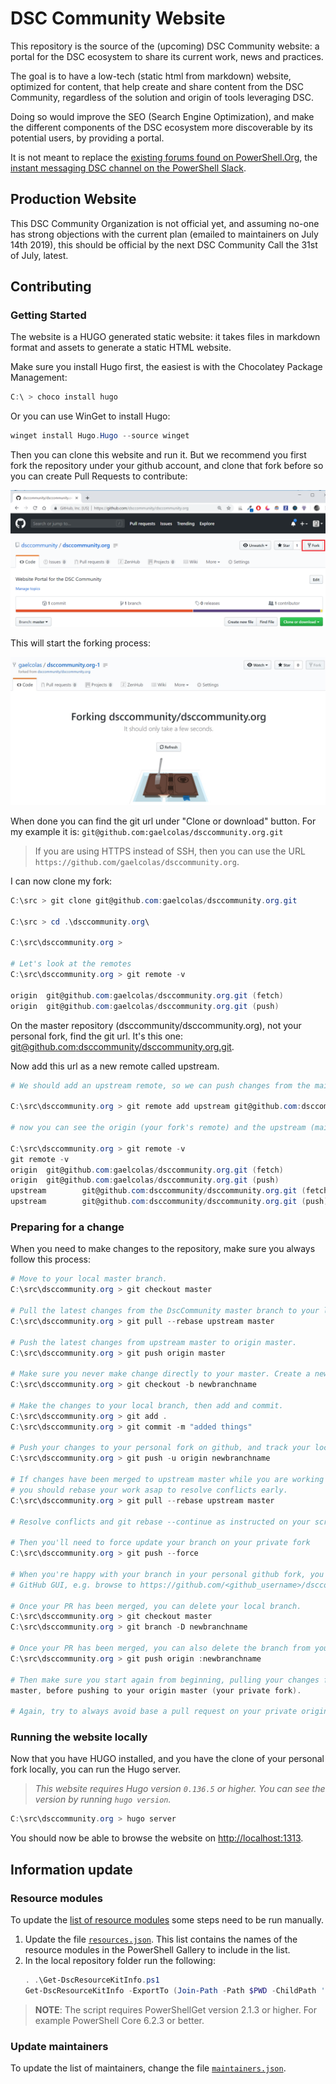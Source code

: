 # DSC Community Website

This repository is the source of the (upcoming) DSC Community website: a portal for the DSC ecosystem to share its current work, news and practices.

The goal is to have a low-tech (static html from markdown) website, optimized for content, that help create and share content from the DSC Community, regardless of the solution and origin of tools leveraging DSC.

Doing so would improve the SEO (Search Engine Optimization), and make the different components of the DSC ecosystem more discoverable by its potential users, by providing a portal.

It is not meant to replace the [existing forums found on PowerShell.Org](https://powershell.org/forums/forum/dsc-desired-state-configuration/), the [instant messaging DSC channel on the PowerShell Slack](http://powershell.slack.com).

## Production Website

This DSC Community Organization is not official yet, and assuming no-one has strong objections with the current plan (emailed to maintainers on July 14th 2019), this should be official by the next DSC Community Call the 31st of July, latest.

## Contributing

### Getting Started

The website is a HUGO generated static website: it takes files in markdown format and assets to generate a static HTML website.

Make sure you install Hugo first, the easiest is with the Chocolatey Package Management:

```powerShell
C:\ > choco install hugo
```

Or you can use WinGet to install Hugo:

```powershell
winget install Hugo.Hugo --source winget
```

Then you can clone this website and run it. But we recommend you first fork the repository under your github account, and clone that fork before so you can create Pull Requests to contribute:

<img src="./static/images/fork-dscommunity-website.png" />

This will start the forking process:

<img src="./static/images/forking-dsccommunity-website.jpg" />

When done you can find the git url under "Clone or download" button.
For my example it is: `git@github.com:gaelcolas/dsccommunity.org.git`

>If you are using HTTPS instead of SSH, then you can use the URL
>`https://github.com/gaelcolas/dsccommunity.org`.

I can now clone my fork:

```PowerShell
C:\src > git clone git@github.com:gaelcolas/dsccommunity.org.git

C:\src > cd .\dsccommunity.org\

C:\src\dsccommunity.org >

# Let's look at the remotes
C:\src\dsccommunity.org > git remote -v

origin  git@github.com:gaelcolas/dsccommunity.org.git (fetch)
origin  git@github.com:gaelcolas/dsccommunity.org.git (push)
```

On the master repository (dsccommunity/dsccommunity.org), not your personal fork, find the git url. It's this one: [git@github.com:dsccommunity/dsccommunity.org.git](git@github.com:dsccommunity/dsccommunity.org.git).

Now add this url as a new remote called upstream.

```PowerShell
# We should add an upstream remote, so we can push changes from the main repository:

C:\src\dsccommunity.org > git remote add upstream git@github.com:dsccommunity/dsccommunity.org.git

# now you can see the origin (your fork's remote) and the upstream (main repository's remote) configured

C:\src\dsccommunity.org > git remote -v
git remote -v
origin  git@github.com:gaelcolas/dsccommunity.org.git (fetch)
origin  git@github.com:gaelcolas/dsccommunity.org.git (push)
upstream        git@github.com:dsccommunity/dsccommunity.org.git (fetch)
upstream        git@github.com:dsccommunity/dsccommunity.org.git (push)
```

### Preparing for a change

When you need to make changes to the repository, make sure you always follow this process:

```PowerShell
# Move to your local master branch.
C:\src\dsccommunity.org > git checkout master

# Pull the latest changes from the DscCommunity master branch to your local master.
C:\src\dsccommunity.org > git pull --rebase upstream master

# Push the latest changes from upstream master to origin master.
C:\src\dsccommunity.org > git push origin master

# Make sure you never make change directly to your master. Create a new local branch called "newbranchname"
C:\src\dsccommunity.org > git checkout -b newbranchname

# Make the changes to your local branch, then add and commit.
C:\src\dsccommunity.org > git add .
C:\src\dsccommunity.org > git commit -m "added things"

# Push your changes to your personal fork on github, and track your local/newbranchname with origin/newbranchname.
C:\src\dsccommunity.org > git push -u origin newbranchname

# If changes have been merged to upstream master while you are working on your origin newbranchname,
# you should rebase your work asap to resolve conflicts early.
C:\src\dsccommunity.org > git pull --rebase upstream master

# Resolve conflicts and git rebase --continue as instructed on your screen

# Then you'll need to force update your branch on your private fork
C:\src\dsccommunity.org > git push --force

# When you're happy with your branch in your personal github fork, you can submit a pull request through the
# GitHub GUI, e.g. browse to https://github.com/<github_username>/dsccommunity.org/tree/newbranchname

# Once your PR has been merged, you can delete your local branch.
C:\src\dsccommunity.org > git checkout master
C:\src\dsccommunity.org > git branch -D newbranchname

# Once your PR has been merged, you can also delete the branch from your fork.
C:\src\dsccommunity.org > git push origin :newbranchname

# Then make sure you start again from beginning, pulling your changes from Upstream Master to your local
master, before pushing to your origin master (your private fork).

# Again, try to always avoid base a pull request on your private origin/master.
```

### Running the website locally

Now that you have HUGO installed, and you have the clone of your personal fork locally, you can run the Hugo server.

>_This website requires Hugo version `0.136.5` or higher. You can see the version_
>_by running `hugo version`._

```PowerShell
C:\src\dsccommunity.org > hugo server
```

You should now be able to browse the website on [http://localhost:1313](http://localhost:1313).

## Information update

### Resource modules

To update the [list of resource modules](https://dsccommunity.org/resources/)
some steps need to be run manually.

1. Update the file [`resources.json`](https://github.com/dsccommunity/dsccommunity.org/blob/master/data/resources.json).
   This list contains the names of the resource modules in the PowerShell Gallery
   to include in the list.
1. In the local repository folder run the following:
   ```powershell
   . .\Get-DscResourceKitInfo.ps1
   Get-DscResourceKitInfo -ExportTo (Join-Path -Path $PWD -ChildPath 'data/en/resources.json') -Verbose
   ```

>**NOTE**: The script requires PowerShellGet version 2.1.3 or higher.
>For example PowerShell Core 6.2.3 or better.

### Update maintainers

To update the list of maintainers, change the file [`maintainers.json`](https://github.com/dsccommunity/dsccommunity.org/blob/master/data/maintainers.json).
